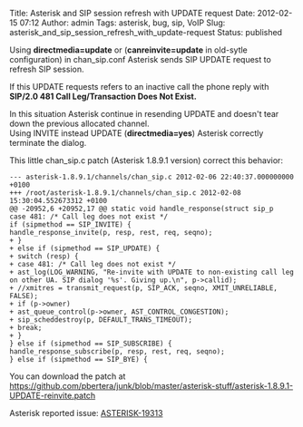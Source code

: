 Title: Asterisk and SIP session refresh with UPDATE request
Date: 2012-02-15 07:12
Author: admin
Tags: asterisk, bug, sip, VoIP
Slug: asterisk_and_sip_session_refresh_with_update-request
Status: published

Using **directmedia=update** or (**canreinvite=update** in old-sytle
configuration) in chan_sip.conf Asterisk sends SIP UPDATE request to
refresh SIP session.

If this UPDATE requests refers to an inactive call the phone reply with
**SIP/2.0 481 Call Leg/Transaction Does Not Exist.**

In this situation Asterisk continue in resending UPDATE and doesn't tear
down the previous allocated channel.  
Using INVITE instead UPDATE (**directmedia=yes**) Asterisk correctly
terminate the dialog.

This little chan_sip.c patch (Asterisk 1.8.9.1 version) correct this
behavior:

```
--- asterisk-1.8.9.1/channels/chan_sip.c 2012-02-06 22:40:37.000000000 +0100
+++ /root/asterisk-1.8.9.1/channels/chan_sip.c 2012-02-08 15:30:04.552673312 +0100
@@ -20952,6 +20952,17 @@ static void handle_response(struct sip_p
case 481: /* Call leg does not exist */
if (sipmethod == SIP_INVITE) {
handle_response_invite(p, resp, rest, req, seqno);
+ }
+ else if (sipmethod == SIP_UPDATE) {
+ switch (resp) {
+ case 481: /* Call leg does not exist */
+ ast_log(LOG_WARNING, "Re-invite with UPDATE to non-existing call leg on other UA. SIP dialog '%s'. Giving up.\n", p->callid);
+ //xmitres = transmit_request(p, SIP_ACK, seqno, XMIT_UNRELIABLE, FALSE);
+ if (p->owner)
+ ast_queue_control(p->owner, AST_CONTROL_CONGESTION);
+ sip_scheddestroy(p, DEFAULT_TRANS_TIMEOUT);
+ break;
+ }
} else if (sipmethod == SIP_SUBSCRIBE) {
handle_response_subscribe(p, resp, rest, req, seqno);
} else if (sipmethod == SIP_BYE) {
```

You can download the patch at
<https://github.com/pbertera/junk/blob/master/asterisk-stuff/asterisk-1.8.9.1-UPDATE-reinvite.patch>

Asterisk reported issue: [ASTERISK-19313](https://issues.asterisk.org/jira/browse/ASTERISK-19313)
